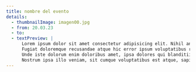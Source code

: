 ```yaml
---
title: nombre del evento
details:
  - thumbnailImage: imagen00.jpg
  - from: 20.03.23
  - to:
  - textPreview: |
      Lorem ipsum dolor sit amet consectetur adipisicing elit. Nihil animi sequi suscipit nobis! Fuga aspernatur amet aperiam officiis tempore nihil ad aliquam, ex doloribus accusamus dicta mollitia sint veniam omnis.
      Fugiat doloremque recusandae atque hic error ipsum voluptatibus ratione aperiam, nihil quos eius veritatis odit temporibus enim neque repellat rerum reprehenderit! Unde dolorem molestiae quo, quia consequatur sed reiciendis culpa.
      Unde iste dolorum enim doloribus amet, ipsa dolores qui blanditiis voluptates accusamus! Est harum earum atque quod esse ab quis eaque possimus expedita mollitia soluta laborum, eligendi similique at laboriosam?
      Nostrum ipsa illo veniam, sit cumque voluptatibus est atque, sapiente reprehenderit perferendis quidem iure enim, cum quam illum iusto laboriosam sed adipisci quasi voluptatum. Accusamus sunt fuga atque necessitatibus ducimus?
---
```

